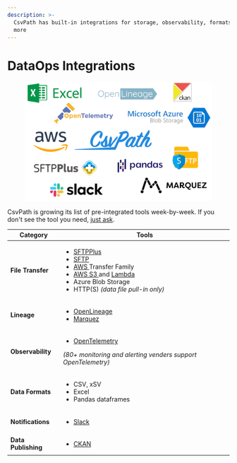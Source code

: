 ```yaml
---
description: >-
  CsvPath has built-in integrations for storage, observability, formats, and
  more
---
```


# DataOps Integrations

<figure><img src="../../.gitbook/assets/integration_logos (1).png" alt=""><figcaption></figcaption></figure>

CsvPath is growing its list of pre-integrated tools week-by-week. If you don't see the tool you need, [just ask](../a-helping-hand.md).

| Category            | Tools                                                                                                                                                                                                                                                                                                                                                                                                                                                                                                                                                    |
| ------------------- | -------------------------------------------------------------------------------------------------------------------------------------------------------------------------------------------------------------------------------------------------------------------------------------------------------------------------------------------------------------------------------------------------------------------------------------------------------------------------------------------------------------------------------------------------------- |
| **File Transfer**   | <p></p><ul><li><a href="getting-started-with-csvpath-+-sftpplus/">SFTPPlus</a></li><li><a href="../../topics/how-tos/sending-results-by-sftp.md">SFTP</a></li><li><a href="../../topics/how-tos/csvpath-in-aws-lambda.md">AWS </a>Transfer Family</li><li><a href="../../topics/how-tos/storage-backends/store-source-data-and-or-named-paths-and-or-the-archive-in-aws-s3.md">AWS S3 </a>and <a href="../../topics/how-tos/csvpath-in-aws-lambda.md">Lambda</a></li><li>Azure Blob Storage</li><li>HTTP(S)  <em>(data file pull-in only)</em></li></ul> |
| **Lineage**         | <p></p><ul><li><a href="../getting-started-with-csvpath-+-openlineage.md">OpenLineage</a></li><li><a href="https://peppy-sprite-186812.netlify.app/">Marquez</a></li></ul>                                                                                                                                                                                                                                                                                                                                                                               |
| **Observability**   | <p></p><ul><li><a href="../getting-started-with-csvpath-+-opentelemetry.md">OpenTelemetry</a> </li></ul><p><em>(80+ monitoring and alerting venders support OpenTelemetry)</em> </p>                                                                                                                                                                                                                                                                                                                                                                     |
| **Data Formats**    | <p></p><ul><li>CSV, xSV</li><li>Excel</li><li>Pandas dataframes</li></ul>                                                                                                                                                                                                                                                                                                                                                                                                                                                                                |
| **Notifications**   | <p></p><ul><li><a href="../../topics/how-tos/setup-notifications-to-slack.md">Slack</a></li></ul>                                                                                                                                                                                                                                                                                                                                                                                                                                                        |
| **Data Publishing** | <p></p><ul><li><a href="getting-started-with-csvpath-+-ckan.md">CKAN</a></li></ul>                                                                                                                                                                                                                                                                                                                                                                                                                                                                       |



